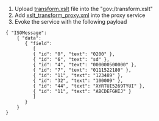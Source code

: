1. Upload [transform.xslt](transform.xslt) file into the "gov:/transform.xslt"
2. Add [xslt_transform_proxy.xml](xslt_transform_proxy.xml) into the proxy service
3. Evoke the service with the following payload
```
{ "ISOMessage": 
    { "data": 
       { "field": 
          [ 
          { "id": "0", "text": "0200" }, 
          { "id": "6", "text": "sd" }, 
          { "id": "4", "text": "000000500000" }, 
          { "id": "7", "text": "0111522180" }, 
          { "id": "11", "text": "123489" }, 
          { "id": "32", "text": "100009" }, 
          { "id": "44", "text": "XYRTUI5269TYUI" }, 
          { "id": "11", "text": "ABCDEFGHIJ" } 
          ] 
       } 
    } 
}
```